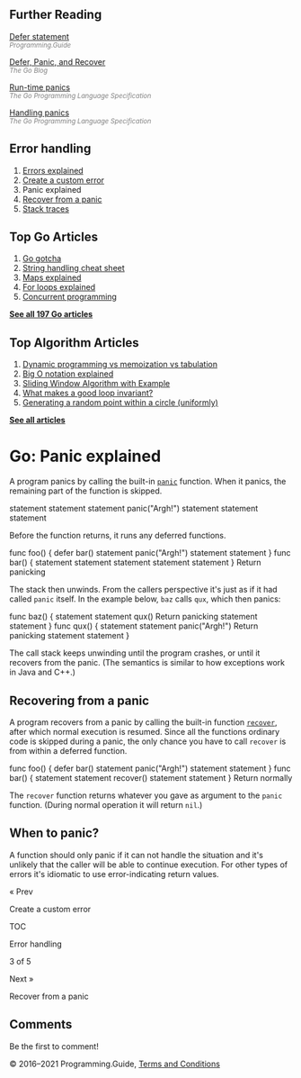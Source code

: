 



## Further Reading

[Defer statement](defer.html)  
<span style="color: grey; font-style: italic; font-size: smaller">Programming.Guide</span>

[Defer, Panic, and Recover](https://blog.golang.org/defer-panic-and-recover)  
<span style="color: grey; font-style: italic; font-size: smaller">The Go Blog</span>

[Run-time panics](https://golang.org/ref/spec#Run_time_panics)  
<span style="color: grey; font-style: italic; font-size: smaller">The Go Programming Language Specification</span>

[Handling panics](https://golang.org/ref/spec#Handling_panics)  
<span style="color: grey; font-style: italic; font-size: smaller">The Go Programming Language Specification</span>

## Error handling

1.  [Errors explained](errors-explained.html)
2.  [Create a custom error](create-error.html)
3.  Panic explained
4.  [Recover from a panic](recover-from-panic.html)
5.  [Stack traces](stack-trace.html)

## Top Go Articles

1.  [Go gotcha](go-gotcha.html)
2.  [String handling cheat sheet](string-functions-reference-cheat-sheet.html)
3.  [Maps explained](maps-explained.html)
4.  [For loops explained](for-loop.html)
5.  [Concurrent programming](go-concurrency-tutorial.html)

[**See all 197 Go articles**](index.html)



## Top Algorithm Articles

1.  [Dynamic programming vs memoization vs tabulation](../dynamic-programming-vs-memoization-vs-tabulation.html)
2.  [Big O notation explained](../big-o-notation-explained.html)
3.  [Sliding Window Algorithm with Example](../sliding-window-example.html)
4.  [What makes a good loop invariant?](../what-makes-a-good-loop-invariant.html)
5.  [Generating a random point within a circle (uniformly)](../random-point-within-circle.html)

[**See all articles**](../index.html)

# Go: Panic explained

A program panics by calling the built-in [`panic`](https://golang.org/ref/spec#Handling_panics) function. When it panics, the remaining part of the function is skipped.

statement statement statement panic("Argh!") statement statement statement

Before the function returns, it runs any deferred functions.

func foo() { defer bar() statement panic("Argh!") statement statement } func bar() { statement statement statement statement statement } Return panicking

The stack then unwinds. From the callers perspective it's just as if it had called `panic` itself. In the example below, `baz` calls `qux`, which then panics:

func baz() { statement statement qux() Return panicking statement statement } func qux() { statement statement panic("Argh!") Return panicking statement statement }

The call stack keeps unwinding until the program crashes, or until it recovers from the panic. (The semantics is similar to how exceptions work in Java and C++.)

## Recovering from a panic

A program recovers from a panic by calling the built-in function [`recover`](https://golang.org/ref/spec#Handling_panics), after which normal execution is resumed. Since all the functions ordinary code is skipped during a panic, the only chance you have to call `recover` is from within a deferred function.

func foo() { defer bar() statement panic("Argh!") statement statement } func bar() { statement statement recover() statement statement } Return normally

The `recover` function returns whatever you gave as argument to the `panic` function. (During normal operation it will return `nil`.)

## When to panic?

A function should only panic if it can not handle the situation and it's unlikely that the caller will be able to continue execution. For other types of errors it's idiomatic to use error-indicating return values.

<a href="create-error.html" class="prev"></a>

« Prev

Create a custom error

[](go-errors-tutorial.html)

TOC

Error handling

3 of 5

<a href="recover-from-panic.html" class="next"></a>

Next »

Recover from a panic

## Comments

Be the first to comment!

© 2016–2021 Programming.Guide, [Terms and Conditions](../terms-and-conditions.html)
